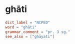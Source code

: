 # ghāti

``` toml
dict_label = "NCPED"
word = "ghāti"
grammar_comment = "pr. 3 sg."
see_also = ["ghāyati"]
```

